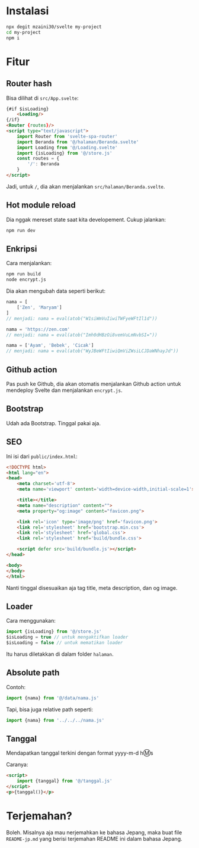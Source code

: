 # Instalasi

```bash
npx degit mzaini30/svelte my-project
cd my-project
npm i
```

# Fitur

## Router hash

Bisa dilihat di `src/App.svelte`:

```html
{#if $isLoading}
	<Loading/>
{/if}
<Router {routes}/>
<script type="text/javascript">
	import Router from 'svelte-spa-router'
	import Beranda from '@/halaman/Beranda.svelte'
	import Loading from '@/Loading.svelte'
	import {isLoading} from '@/store.js'
	const routes = {
		'/': Beranda
	}
</script>
```

Jadi, untuk `/`, dia akan menjalankan `src/halaman/Beranda.svelte`.

## Hot module reload

Dia nggak mereset state saat kita developement. Cukup jalankan:

```bash
npm run dev
```

## Enkripsi

Cara menjalankan:

```bash
npm run build
node encrypt.js
```

Dia akan mengubah data seperti berikut:

```javascript
nama = [
	['Zen', 'Maryam']
]
// menjadi: nama = eval(atob("W1siWmVuIiwiTWFyeWFtIl1d"))

nama = 'https://zen.com'
// menjadi: nama = eval(atob("Imh0dHBzOi8vemVuLmNvbSI="))

nama = ['Ayam', 'Bebek', 'Cicak']
// menjadi: nama = eval(atob("WyJBeWFtIiwiQmViZWsiLCJDaWNhayJd"))
```

## Github action

Pas push ke Github, dia akan otomatis menjalankan Github action untuk mendeploy Svelte dan menjalankan `encrypt.js`.

## Bootstrap

Udah ada Bootstrap. Tinggal pakai aja.

## SEO

Ini isi dari `public/index.html`:

```html
<!DOCTYPE html>
<html lang="en">
<head>
	<meta charset='utf-8'>
	<meta name='viewport' content='width=device-width,initial-scale=1'>

	<title></title>
	<meta name="description" content="">
	<meta property="og:image" content="favicon.png">

	<link rel='icon' type='image/png' href='favicon.png'>
	<link rel='stylesheet' href='bootstrap.min.css'>
	<link rel='stylesheet' href='global.css'>
	<link rel='stylesheet' href='build/bundle.css'>

	<script defer src='build/bundle.js'></script>
</head>

<body>
</body>
</html>
```

Nanti tinggal disesuaikan aja tag title, meta description, dan og image.

## Loader

Cara menggunakan:

```javascript
import {isLoading} from '@/store.js'
$isLoading = true // untuk mengaktifkan loader
$isLoading = false // untuk mematikan loader
```

Itu harus diletakkan di dalam folder `halaman`.

## Absolute path

Contoh:

```javascript
import {nama} from '@/data/nama.js'
```

Tapi, bisa juga relative path seperti:

```javascript
import {nama} from '../../../nama.js'
```

## Tanggal

Mendapatkan tanggal terkini dengan format yyyy-m-d h:m:s

Caranya:

```html
<script>
	import {tanggal} from '@/tanggal.js'
</script>
<p>{tanggal()}</p>
```

# Terjemahan?

Boleh. Misalnya aja mau nerjemahkan ke bahasa Jepang, maka buat file `README-jp.md` yang berisi terjemahan README ini dalam bahasa Jepang.